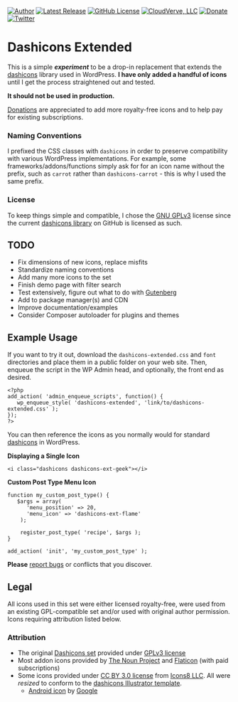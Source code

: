 [![Author](https://img.shields.io/badge/author-Daniel%20M.%20Hendricks-lightgrey.svg?colorB=9900cc )](https://www.danhendricks.com)
[![Latest Release](https://img.shields.io/github/release/dmhendricks/dashicons-extended.svg)](https://github.com/dmhendricks/dashicons-extended/releases)
[![GitHub License](https://img.shields.io/badge/license-GPLv3-yellow.svg)](https://raw.githubusercontent.com/dmhendricks/dashicons-extended/master/LICENSE)
[![CloudVerve, LLC](https://img.shields.io/badge/style-CloudVerve-green.svg?style=flat&label=get%20hosted&colorB=AE2A21)](https://2lab.net)
[![Donate](https://img.shields.io/badge/Donate-PayPal-green.svg)](https://paypal.me/danielhendricks)
[![Twitter](https://img.shields.io/twitter/url/https/github.com/dmhendricks/dashicons-extended.svg?style=social)](https://twitter.com/danielhendricks)

# Dashicons Extended

This is a simple **_experiment_** to be a drop-in replacement that extends the [dashicons](https://developer.wordpress.org/resource/dashicons/) library used in WordPress. **I have only added a handful of icons** until I get the process straightened out and tested.

**It should not be used in production.**

[Donations](https://paypal.me/danielhendricks) are appreciated to add more royalty-free icons and to help pay for existing subscriptions.

### Naming Conventions

I prefixed the CSS classes with `dashicons` in order to preserve compatibility with various WordPress implementations. For example, some frameworks/addons/functions simply ask for for an icon name without the prefix, such as `carrot` rather than `dashicons-carrot` - this is why I used the same prefix.

### License

To keep things simple and compatible, I chose the [GNU GPLv3](https://opensource.org/licenses/GPL-3.0) license since the current [dashicons library](https://github.com/WordPress/dashicons/) on GitHub is licensed as such.

## TODO

- Fix dimensions of new icons, replace misfits
- Standardize naming conventions
- Add many more icons to the set
- Finish demo page with filter search
- Test extensively, figure out what to do with [Gutenberg](https://github.com/WordPress/gutenberg)
- Add to package manager(s) and CDN
- Improve documentation/examples
- Consider Composer autoloader for plugins and themes

## Example Usage

If you want to try it out, download the `dashicons-extended.css` and `font` directories and place them in a public folder on your web site. Then, enqueue the script in the WP Admin head, and optionally, the front end as desired.

```
<?php
add_action( 'admin_enqueue_scripts', function() {
   wp_enqueue_style( 'dashicons-extended', 'link/to/dashicons-extended.css' );
});
?>
```

You can then reference the icons as you normally would for standard [dashicons](https://developer.wordpress.org/resource/dashicons/) in WordPress.

**Displaying a Single Icon**

```
<i class="dashicons dashicons-ext-geek"></i>
```

**Custom Post Type Menu Icon**

```
function my_custom_post_type() {
   $args = array(
      'menu_position' => 20,
      'menu_icon' => 'dashicons-ext-flame'
	);

    register_post_type( 'recipe', $args );
}

add_action( 'init', 'my_custom_post_type' );
```

**Please** [report bugs](https://github.com/dmhendricks/dashicons-extended/issues) or conflicts that you discover.


## Legal

All icons used in this set were either licensed royalty-free, were used from an existing GPL-compatible set and/or used with original author permission. Icons requiring attribution listed below.

### Attribution

- The original [Dashicons set](https://github.com/WordPress/dashicons/) provided under [GPLv3 license](https://github.com/WordPress/dashicons/blob/master/gpl.txt)
- Most addon icons provided by [The Noun Project](https://thenounproject.com/) and [Flaticon](https://www.flaticon.com/) (with paid subscriptions)
- Some icons provided under [CC BY 3.0 license]() from [Icons8 LLC](https://icons8.com/). All were _resized_ to conform to the [dashicons Illustrator template](https://github.com/WordPress/dashicons/blob/master/sources/dashicons-icon-template.ai).
   - [Android icon](https://www.flaticon.com/free-icon/android-logo_61120) by [Google](https://www.flaticon.com/authors/google)
